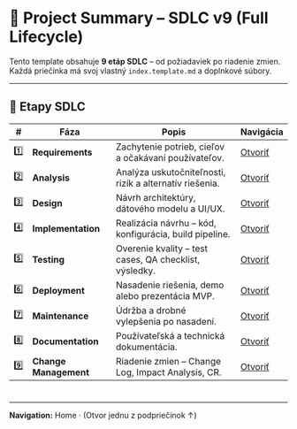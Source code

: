 # 🧭 Project Summary – SDLC v9 (Full Lifecycle)

Tento template obsahuje **9 etáp SDLC** – od požiadaviek po riadenie zmien.
Každá priečinka má svoj vlastný `index.template.md` a doplnkové súbory.

---

## 📂 Etapy SDLC

| # | Fáza | Popis | Navigácia |
|---|------|--------|------------|
| 1️⃣ | **Requirements** | Zachytenie potrieb, cieľov a očakávaní používateľov. | [Otvoriť](./01-Requirements/index.template.md) |
| 2️⃣ | **Analysis** | Analýza uskutočniteľnosti, rizík a alternatív riešenia. | [Otvoriť](./02-Analysis/index.template.md) |
| 3️⃣ | **Design** | Návrh architektúry, dátového modelu a UI/UX. | [Otvoriť](./03-Design/index.template.md) |
| 4️⃣ | **Implementation** | Realizácia návrhu – kód, konfigurácia, build pipeline. | [Otvoriť](./04-Implementation/index.template.md) |
| 5️⃣ | **Testing** | Overenie kvality – test cases, QA checklist, výsledky. | [Otvoriť](./05-Testing/index.template.md) |
| 6️⃣ | **Deployment** | Nasadenie riešenia, demo alebo prezentácia MVP. | [Otvoriť](./06-Deployment/index.template.md) |
| 7️⃣ | **Maintenance** | Údržba a drobné vylepšenia po nasadení. | [Otvoriť](./07-Maintenance/index.template.md) |
| 8️⃣ | **Documentation** | Používateľská a technická dokumentácia. | [Otvoriť](./08-Documentation/index.template.md) |
| 9️⃣ | **Change Management** | Riadenie zmien – Change Log, Impact Analysis, CR. | [Otvoriť](./09-ChangeManagement/index.template.md) |

#

---
**Navigation:** Home · (Otvor jednu z podpriečinok ↑)
